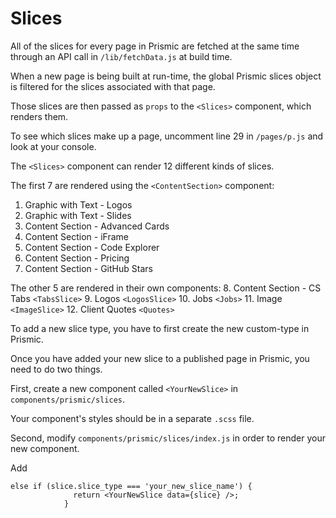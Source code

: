 # Slices

All of the slices for every page in Prismic are fetched at the same time through an API call in `/lib/fetchData.js` at build time.

When a new page is being built at run-time, the global Prismic slices object is filtered for the slices associated with that page.

Those slices are then passed as `props` to the `<Slices>` component, which renders them.

To see which slices make up a page, uncomment line 29 in `/pages/p.js` and look at your console.

The `<Slices>` component can render 12 different kinds of slices.

The first 7 are rendered using the `<ContentSection>` component:

1. Graphic with Text - Logos
2. Graphic with Text - Slides
3. Content Section - Advanced Cards
4. Content Section - iFrame
5. Content Section - Code Explorer
6. Content Section - Pricing
7. Content Section - GitHub Stars

The other 5 are rendered in their own components:
8. Content Section - CS Tabs
`<TabsSlice>`
9. Logos
`<LogosSlice>`
10. Jobs
`<Jobs>`
11. Image
`<ImageSlice>`
12. Client Quotes
`<Quotes>`

To add a new slice type, you have to first create the new custom-type in Prismic.

Once you have added your new slice to a published page in Prismic, you need to do two things.

First, create a new component called `<YourNewSlice>` in `components/prismic/slices`.

Your component's styles should be in a separate `.scss` file.

 Second, modify `components/prismic/slices/index.js` in order to render your new component.

Add
```
else if (slice.slice_type === 'your_new_slice_name') {
              return <YourNewSlice data={slice} />;
            }
```
